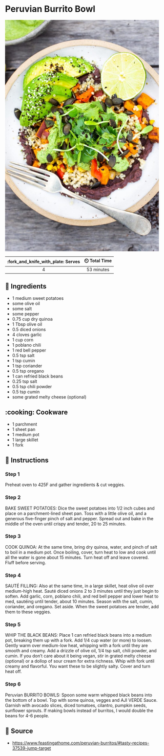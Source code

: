 # Peruvian Burrito Bowl

![Peruvian Burrito Bowl](../assets/images/peruvian-burrito-bowl.jpg)

| :fork_and_knife_with_plate: Serves | :timer_clock: Total Time |
|:----------------------------------:|:-----------------------: |
| 4 | 53 minutes |

## :salt: Ingredients

- 1 medium sweet potatoes
- some olive oil
- some salt
- some pepper
- 0.75 cup dry quinoa
- 1 Tbsp olive oil
- 0.5 diced onions
- 4 cloves garlic
- 1 cup corn
- 1 poblano chili
- 1 red bell pepper
- 0.5 tsp salt
- 1 tsp cumin
- 1 tsp coriander
- 0.5 tsp oregano
- 1 can refried black beans
- 0.25 tsp salt
- 0.5 tsp chili powder
- 0.5 tsp cumin
- some grated melty cheese (optional)

## :cooking: Cookware

- 1 parchment
- 1 sheet pan
- 1 medium pot
- 1 large skillet
- 1 fork

## :pencil: Instructions

### Step 1

Preheat oven to 425F and gather ingredients & cut veggies.

### Step 2

BAKE SWEET POTATOES: Dice the sweet potatoes into 1/2 inch cubes and place on a parchment-lined sheet pan. Toss with a
little olive oil, and a generous five-finger pinch of salt and pepper. Spread out and bake in the middle of the oven
until crispy and tender, 20 to 25 minutes.

### Step 3

COOK QUINOA: At the same time, bring dry quinoa, water, and pinch of salt to boil in a medium pot. Once boiling, cover,
turn heat to low and cook until all the water is gone about 15 minutes. Turn heat off and leave covered. Fluff before
serving.

### Step 4

SAUTÉ FILLING: Also at the same time, in a large skillet, heat olive oil over medium-high heat. Sauté diced onions 2 to
3 minutes until they just begin to soften. Add garlic, corn, poblano chili, and red bell pepper and lower heat to med,
sautéing until tender, about 10 minutes. Season with the salt, cumin, coriander, and oregano. Set aside. When the sweet
potatoes are tender, add them to these veggies.

### Step 5

WHIP THE BLACK BEANS: Place 1 can refried black beans into a medium pot, breaking them up with a fork. Add 1/4 cup water
(or more) to loosen. Gently warm over medium-low heat, whipping with a fork until they are smooth and creamy. Add a
drizzle of olive oil, 1/4 tsp salt, chili powder, and cumin. If you don’t care about it being vegan, stir in grated
melty cheese (optional) or a dollop of sour cream for extra richness. Whip with fork until creamy and flavorful. You
want these to be slightly salty. Cover and turn heat off.

### Step 6

Peruvian BURRITO BOWLS: Spoon some warm whipped black beans into the bottom of a bowl. Top with some quinoa, vegges and
AJI VERDE Sauce. Garnish with avocado slices, diced tomatoes, cilantro, pumpkin seeds, sunflower sprouts. If making
bowls instead of burritos, I would double the beans for 4-6 people.

## :link: Source

- <https://www.feastingathome.com/peruvian-burritos/#tasty-recipes-37539-jump-target>
